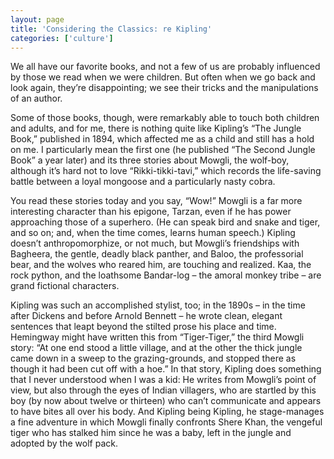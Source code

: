 ```yaml
---
layout: page
title: 'Considering the Classics: re Kipling'
categories: ['culture']
---
```

<p>We all have our favorite books, and not a few of us are probably influenced by those we read when we were children. But often when we go back and look again, they&#8217;re disappointing; we see their tricks and the manipulations of an author.</p>
<p>Some of those books, though, were remarkably able to touch both children and adults, and for me, there is nothing quite like Kipling&#8217;s &#8220;The Jungle Book,&#8221; published in 1894, which affected me as a child and still has a hold on me. I particularly mean the first one (he published &#8220;The Second Jungle Book&#8221; a year later) and its three stories about Mowgli, the wolf-boy, although it&#8217;s hard not to love &#8220;Rikki-tikki-tavi,&#8221; which records the life-saving battle between a loyal mongoose and a particularly nasty cobra.</p>
<p>You read these stories today and you say, &#8220;Wow!&#8221; Mowgli is a far more interesting character than his epigone, Tarzan, even if he has power approaching those of a superhero. (He can speak bird and snake and tiger, and so on; and, when the time comes, learns human speech.) Kipling doesn&#8217;t anthropomorphize, or not much, but Mowgli&#8217;s friendships with Bagheera, the gentle, deadly black panther, and Baloo, the professorial bear, and the wolves who reared him, are touching and realized. Kaa, the rock python, and the loathsome Bandar-log &#8211; the amoral monkey tribe &#8211; are grand fictional characters.</p>
<p>Kipling was such an accomplished stylist, too; in the 1890s &#8211; in the time after Dickens and before Arnold Bennett &#8211; he wrote clean, elegant sentences that leapt beyond the stilted prose his place and time. Hemingway might have written this from &#8220;Tiger-Tiger,&#8221; the third Mowgli story: &#8220;At one end stood a little village, and at the other the thick jungle came down in a sweep to the grazing-grounds, and stopped there as though it had been cut off with a hoe.&#8221; In that story, Kipling does something that I never understood when I was a kid: He writes from Mowgli&#8217;s point of view, but also through the eyes of Indian villagers, who are startled by this boy (by now about twelve or thirteen) who can&#8217;t communicate and appears to have bites all over his body.  And Kipling being Kipling, he stage-manages a fine adventure in which Mowgli finally confronts Shere Khan, the vengeful tiger who has stalked him since he was a baby, left in the jungle and adopted by the wolf pack.</p>

